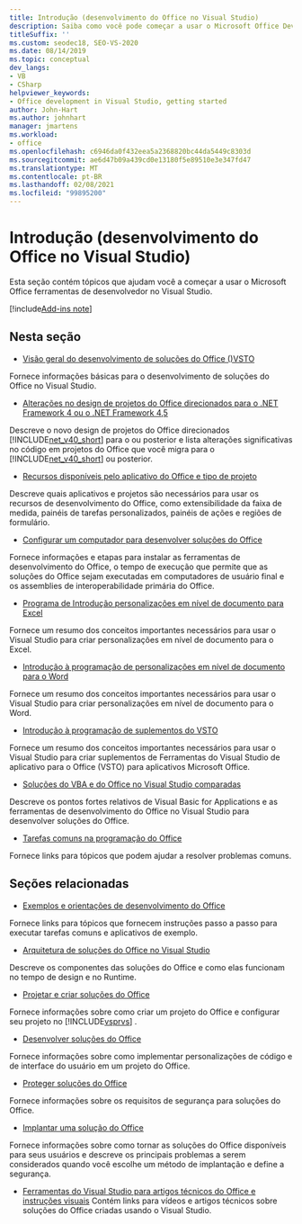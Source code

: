 ```yaml
---
title: Introdução (desenvolvimento do Office no Visual Studio)
description: Saiba como você pode começar a usar o Microsoft Office Developer Tools no Visual Studio para criar soluções do Office.
titleSuffix: ''
ms.custom: seodec18, SEO-VS-2020
ms.date: 08/14/2019
ms.topic: conceptual
dev_langs:
- VB
- CSharp
helpviewer_keywords:
- Office development in Visual Studio, getting started
author: John-Hart
ms.author: johnhart
manager: jmartens
ms.workload:
- office
ms.openlocfilehash: c6946da0f432eea5a2368820bc44da5449c8303d
ms.sourcegitcommit: ae6d47b09a439cd0e13180f5e89510e3e347fd47
ms.translationtype: MT
ms.contentlocale: pt-BR
ms.lasthandoff: 02/08/2021
ms.locfileid: "99895200"
---
```

# <a name="get-started-office-development-in-visual-studio"></a>Introdução (desenvolvimento do Office no Visual Studio)
  Esta seção contém tópicos que ajudam você a começar a usar o Microsoft Office ferramentas de desenvolvedor no Visual Studio.

[!include[Add-ins note](includes/addinsnote.md)]

## <a name="in-this-section"></a>Nesta seção
- [Visão geral do desenvolvimento de soluções do Office &#40;&#41;VSTO ](../vsto/office-solutions-development-overview-vsto.md)

 Fornece informações básicas para o desenvolvimento de soluções do Office no Visual Studio.

- [Alterações no design de projetos do Office direcionados para o .NET Framework 4 ou o .NET Framework 4,5](../vsto/changes-to-the-design-of-office-projects-that-target-the-dotnet-framework-4-or-the-dotnet-framework-4-5.md)

 Descreve o novo design de projetos do Office direcionados [!INCLUDE[net_v40_short](../sharepoint/includes/net-v40-short-md.md)] para o ou posterior e lista alterações significativas no código em projetos do Office que você migra para o [!INCLUDE[net_v40_short](../sharepoint/includes/net-v40-short-md.md)] ou posterior.

- [Recursos disponíveis pelo aplicativo do Office e tipo de projeto](../vsto/features-available-by-office-application-and-project-type.md)

 Descreve quais aplicativos e projetos são necessários para usar os recursos de desenvolvimento do Office, como extensibilidade da faixa de medida, painéis de tarefas personalizados, painéis de ações e regiões de formulário.

- [Configurar um computador para desenvolver soluções do Office](../vsto/configuring-a-computer-to-develop-office-solutions.md)

 Fornece informações e etapas para instalar as ferramentas de desenvolvimento do Office, o tempo de execução que permite que as soluções do Office sejam executadas em computadores de usuário final e os assemblies de interoperabilidade primária do Office.

- [Programa de Introdução personalizações em nível de documento para Excel](../vsto/getting-started-programming-document-level-customizations-for-excel.md)

 Fornece um resumo dos conceitos importantes necessários para usar o Visual Studio para criar personalizações em nível de documento para o Excel.

- [Introdução à programação de personalizações em nível de documento para o Word](../vsto/getting-started-programming-document-level-customizations-for-word.md)

 Fornece um resumo dos conceitos importantes necessários para usar o Visual Studio para criar personalizações em nível de documento para o Word.

- [Introdução à programação de suplementos do VSTO](../vsto/getting-started-programming-vsto-add-ins.md)

 Fornece um resumo dos conceitos importantes necessários para usar o Visual Studio para criar suplementos de Ferramentas do Visual Studio de aplicativo para o Office (VSTO) para aplicativos Microsoft Office.

- [Soluções do VBA e do Office no Visual Studio comparadas](../vsto/vba-and-office-solutions-in-visual-studio-compared.md)

 Descreve os pontos fortes relativos de Visual Basic for Applications e as ferramentas de desenvolvimento do Office no Visual Studio para desenvolver soluções do Office.

- [Tarefas comuns na programação do Office](../vsto/common-tasks-in-office-programming.md)

 Fornece links para tópicos que podem ajudar a resolver problemas comuns.

## <a name="related-sections"></a>Seções relacionadas
- [Exemplos e orientações de desenvolvimento do Office](../vsto/office-development-samples-and-walkthroughs.md)

 Fornece links para tópicos que fornecem instruções passo a passo para executar tarefas comuns e aplicativos de exemplo.

- [Arquitetura de soluções do Office no Visual Studio](../vsto/architecture-of-office-solutions-in-visual-studio.md)

 Descreve os componentes das soluções do Office e como elas funcionam no tempo de design e no Runtime.

- [Projetar e criar soluções do Office](../vsto/designing-and-creating-office-solutions.md)

 Fornece informações sobre como criar um projeto do Office e configurar seu projeto no [!INCLUDE[vsprvs](../sharepoint/includes/vsprvs-md.md)] .

- [Desenvolver soluções do Office](../vsto/developing-office-solutions.md)

 Fornece informações sobre como implementar personalizações de código e de interface do usuário em um projeto do Office.

- [Proteger soluções do Office](../vsto/securing-office-solutions.md)

 Fornece informações sobre os requisitos de segurança para soluções do Office.

- [Implantar uma solução do Office](../vsto/deploying-an-office-solution.md)

 Fornece informações sobre como tornar as soluções do Office disponíveis para seus usuários e descreve os principais problemas a serem considerados quando você escolhe um método de implantação e define a segurança.

- [Ferramentas do Visual Studio para artigos técnicos do Office e instruções visuais](/previous-versions/office/developer/office-2007/bb871648(v=office.12)) Contém links para vídeos e artigos técnicos sobre soluções do Office criadas usando o Visual Studio.
